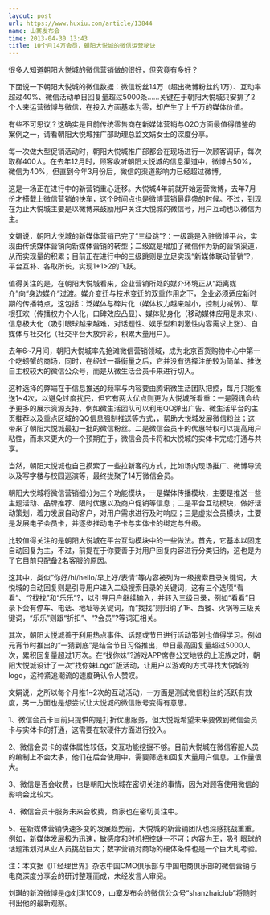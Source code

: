 ```yaml
---
layout: post
url: https://www.huxiu.com/article/13844
name: 山寨发布会
time: 2013-04-30 13:43
title: 10个月14万会员，朝阳大悦城的微信运营秘诀
---
```

很多人知道朝阳大悦城的微信营销做的很好，但究竟有多好？

下面说一下朝阳大悦城的微信数据：微信粉丝14万（超出微博粉丝约1万）、互动率超过40%、微信活动单日回复量超过5000条……关键在于朝阳大悦城只安排了2个人来运营微博与微信，在投入方面基本为零，却产生了上千万的媒体价值。

有些不可思议？这确实是目前传统零售商在新媒体营销与O2O方面最值得借鉴的案例之一，请看朝阳大悦城推广部助理总监文娟女士的深度分享。

每一次做大型促销活动时，朝阳大悦城推广部都会在现场进行一次顾客调研，每次取样400人。在去年12月时，顾客收听朝阳大悦城的信息渠道中，微博占50%，微信为40%，但直到今年3月份后，微信的渠道影响力已经超过微博。

这是一场正在进行中的新营销重心迁移。大悦城4年前就开始运营微博，去年7月份才搭载上微信营销的快车，这个时间点也是微博营销最鼎盛的时候。不过，到现在为止大悦城主要是以微博来鼓励用户关注大悦城的微信号，用户互动也以微信为主。

文娟说，朝阳大悦城的新媒体营销已完了“三级跳”?：一级跳是入驻微博平台，实现由传统媒体营销向新媒体营销的转型；二级跳是增加了微信作为新的营销渠道，从而实现量的积累；目前正在进行中的三级跳则是立足实现“新媒体联动营销”?，平台互补、各取所长，实现1+1>2的飞跃。

值得关注的是，在朝阳大悦城看来，企业营销所处的媒介环境正从“距离媒介”向“身边媒介“过渡。媒介变迁与技术变迁的双重作用之下，企业必须适应新时期的传播特点，这包括：泛媒体与碎片化（媒体权力越来越小，控制力减弱）、草根狂欢（传播权力个人化，口碑效应凸显）、媒体贴身化（移动媒体应用是未来）、信息极大化（吸引眼球越来越难，对话题性、娱乐型和刺激性内容需求上涨）、自媒体与社交化（社交平台大放异彩，积累大量用户）。

去年6~7月间，朝阳大悦城率先抢滩微信营销领域，成为北京百货购物中心中第一个吃螃蟹的商场，同时，在经过一番衡量之后，它并没有选择注册较为简单、推送自主权较大的微信公众号，而是从微生活会员卡来进行切入。

这种选择的弊端在于信息推送的频率与内容要由腾讯微生活团队把控，每月只能推送1~4次，以避免过度扰民，但它有两大优点则更为大悦城所看重：一是腾讯会给予更多的展示资源支持，例如微生活团队可以利用QQ弹出广告、微生活平台的主页推荐以及重点区域的QQ信息强制推送等方式，，帮助大悦城发展微信粉丝；这带来了朝阳大悦城最初一批的微信粉丝。二是微信会员卡的优惠特权可以提高用户粘性，而未来更大的一个预期在于，微信会员卡将和大悦城的实体卡完成打通与共享。

当然，朝阳大悦城也自己摸索了一些拉新客的方式，比如场内现场推广、微博导流以及写字楼与校园巡演等，最终拢聚了14万微信会员。

朝阳大悦城将微信营销细分为三个功能模块，一是媒体传播模块，主要是推送一些主题活动、品牌推荐、限时优惠以及商户促销等信息；二是平台互动模块，做好活动策划，着力发展自动客户，对用户需求进行及时响应；三是虚拟会员模块，主要是发展电子会员卡，并逐步推动电子卡与实体卡的绑定与升级。

比较值得关注的是朝阳大悦城在平台互动模块中的一些做法。首先，它基本以固定自动回复为主，不过，前提在于你要善于对用户回复内容进行分类归纳，这也是为了它目前只配备2名客服的原因。

这其中，类似”你好/hi/hello/早上好/表情“等内容被列为一级搜索目录关键词，大悦城的自动回复则是引导用户进入二级搜索目录的关键词，这有三个选项“看看”、“?找找”和“乐乐”?，以引导用户继续输入，并转入三级目录，例如“看看”目录下会有停车、电话、地址等关键词，而“找找”则归纳了1F、西餐、火锅等三级关键词，“乐乐”则跟“折扣”、“?会员”?等词汇相关。

其次，朝阳大悦城善于利用热点事件、话题或节日进行活动策划也值得学习。例如元宵节时推出的“一猜到底”是结合节日习俗推出，单日最高回复量超过5000人次，累积回复量超过1万次。在“找你妹”?游戏APP席卷公交地铁的上班族之时，朝阳大悦城设计了一次“找你妹Logo”版活动，让用户以游戏的方式寻找大悦城的logo，这种紧追潮流的速度确认令人赞叹。

文娟说，之所以每个月推1~2次的互动活动，一方面是测试微信粉丝的活跃有效度，另一方面也是想尝试让大悦城的微信账号变得有意思。

1、微信会员卡目前只提供的是打折优惠服务，但大悦城希望未来要做到微信会员卡与实体卡的打通，这需要在软硬件方面进行投入。

2、微信会员卡的媒体属性较低，交互功能挖掘不够。目前大悦城在微信客服人员的编制上不会太多，他们在后台使用中，需要筛选和回复大量用户信息，工作量很大。

3、微信是否会收费，也是朝阳大悦城在密切关注的事情，因为对顾客使用微信的影响会比较大。

4、微信会员卡服务未来会收费，商家也在密切关注中。

5、在新媒体营销快速多变的发展趋势前，大悦城的新营销团队也深感挑战重重。例如，新媒体发展极为迅速，敏感度和时机把控缺一不可；内容为王，吸引眼球的话题策划对从业人员挑战巨大；数字营销对商场的硬体条件也是一个巨大癿考验。

注：本文据《IT经理世界》杂志中国CMO俱乐部与中国电商俱乐部的微信营销与电商深度分享会的研讨整理而成，未经发言人审阅。

刘琪的新浪微博是@刘琪1009，山寨发布会的微信公众号“shanzhaiclub”将随时刊出他的最新观察。

